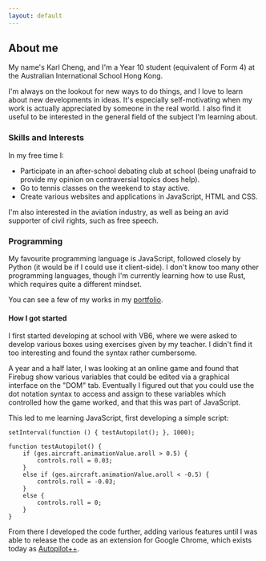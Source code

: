 ```yaml
---
layout: default
---
```


## About me

My name's Karl Cheng, and I'm a Year 10 student (equivalent of Form 4) at the Australian International School Hong Kong.

I'm always on the lookout for new ways to do things, and I love to learn about new developments in ideas. It's especially self-motivating when my work is actually appreciated by someone in the real world. I also find it useful to be interested in the general field of the subject I'm learning about.

### Skills and Interests

In my free time I:

 - Participate in an after-school debating club at school (being unafraid to provide my opinion on contraversial topics does help).
 - Go to tennis classes on the weekend to stay active.
 - Create various websites and applications in JavaScript, HTML and CSS.
 
I'm also interested in the aviation industry, as well as being an avid supporter of civil rights, such as free speech.

### Programming

My favourite programming language is JavaScript, followed closely by Python (it would be if I could use it client-side). I don't know too many other programming languages, though I'm currently learning how to use Rust, which requires quite a different mindset.

You can see a few of my works in my [portfolio](portfolio.html).

#### How I got started

I first started developing at school with VB6, where we were asked to develop various boxes using exercises given by my teacher. I didn't find it too interesting and found the syntax rather cumbersome.

A year and a half later, I was looking at an online game and found that Firebug show various variables that could be edited via a graphical interface on the "DOM" tab. Eventually I figured out that you could use the dot notation syntax to access and assign to these variables which controlled how the game worked, and that this was part of JavaScript.

This led to me learning JavaScript, first developing a simple script:

    setInterval(function () { testAutopilot(); }, 1000);

    function testAutopilot() {
        if (ges.aircraft.animationValue.aroll > 0.5) {
            controls.roll = 0.03;
        }
        else if (ges.aircraft.animationValue.aroll < -0.5) {
            controls.roll = -0.03;
        }
        else {
            controls.roll = 0;
        }
    }
    
From there I developed the code further, adding various features until I was able to release the code as an extension for Google Chrome, which exists today as [Autopilot++](https://github.com/Qantas94Heavy/autopilot-pp).